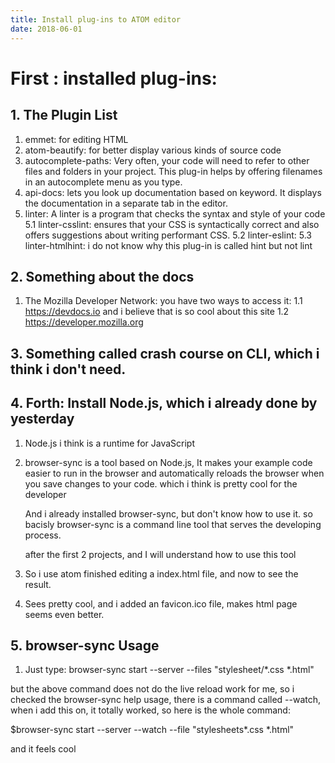 ```yaml
---
title: Install plug-ins to ATOM editor
date: 2018-06-01
---
```


First : installed plug-ins:
====

## 1. The Plugin List ##

  1. emmet: for editing HTML
  2. atom-beautify: for better display various kinds of source code
  3. autocomplete-paths: Very often, your code will need to refer to other files
     and folders in your project. This plug-in helps by offering filenames in an
     autocomplete menu as you type.
  4. api-docs:  lets you look up documentation based on keyword. It displays the
     documentation in a separate tab in the editor.
  5. linter: A linter is a program that checks the syntax and style of your code
    5.1 linter-csslint:  ensures that your CSS is syntactically correct and also
        offers suggestions about writing performant CSS.
    5.2 linter-eslint:
    5.3 linter-htmlhint: i do not know why this plug-in is called hint but not lint

## 2. Something about the docs ##

  1. The Mozilla Developer Network: you have two ways to access it:
    1.1 https://devdocs.io and i believe that is so cool about this site
    1.2 https://developer.mozilla.org

## 3. Something called crash course on CLI, which i think i don't need. ##

## 4. Forth: Install Node.js, which i already done by yesterday
  1. Node.js i think is a runtime for JavaScript
  2. browser-sync is a tool based on Node.js,  It makes your example code easier
     to run in the browser and automatically reloads the browser when you save
     changes to your code. which i think is pretty cool for the developer

     And i already installed browser-sync, but don't know how to use it. so bacisly
     browser-sync is a command line tool that serves the developing process.

     after the first 2 projects, and I will understand how to use this tool

  3. So i use atom finished editing a index.html file, and now to see the result.
  4. Sees pretty cool, and i added an favicon.ico file, makes html page seems
     even better.
## 5. browser-sync Usage ##
  1. Just type:
    browser-sync start --server --files "stylesheet/*.css *.html"

  but the above command does not do the live reload work for me, so i checked the
  browser-sync help usage, there is a command called --watch, when i add this on,
  it totally worked, so here is the whole command:

  $browser-sync start --server --watch --file "stylesheets\*.css *.html"

  and it feels cool
